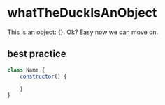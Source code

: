 # whatTheDuckIsAnObject
This is an object: {}. Ok? Easy now we can move on.

## best practice
```js
class Name {
    constructor() {

    }
}
```